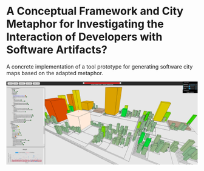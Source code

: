 # A Conceptual Framework and City Metaphor for Investigating the Interaction of Developers with Software Artifacts?

A concrete implementation of a tool prototype for generating software city maps based on the adapted metaphor.

<img src=".%2Fdocs%2Fresources%2FScreenshot1.png" width="1000">